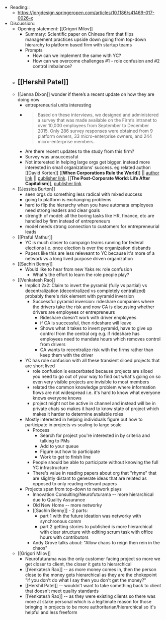 - Reading::
    - https://jorgdesign.springeropen.com/articles/10.1186/s41469-017-0026-x
- Discussion::
    - Opening statement: [[Grigori Milov]]
        - Summary: Scientific paper on Chinese firm that flips management practices upside down going from top-down hierarchy to platform based firm with startup teams 
        - Prompts
            - How can we implement the same with YC? 
            - How can we overcome challenges #1 - role confusion and #2 control imbalance? 
    - [[Hershil Patel]]
        - 
    - [[Jenna Dixon]] wonder if there’s a recent update on how they are doing now
        - entrepreneurial units interesting
        - > Based on these interviews, we designed and administered a survey that was made available on the Firm’s intranet to over 10,000 employees from September to December 2015. Only 286 survey responses were obtained from 9 platform owners, 33 micro-enterprise owners, and 244 micro-enterprise members.
        - Are there recent updates to the study from this firm? 
        - Survey was unsuccessful  
        - Not interested in helping large orgs get bigger. instead more interested in small organizations’ success. eg related author: [[David Korten]]
[[__When Corporations Rule the World__]] || [author link](https://davidkorten.org/wcrw/) || [publisher link](https://www.bkconnection.com/books/title/when-corporations-rule-the-world). 
[[__The Post-Corporate World: Life After Capitalism__]], [publisher link](https://www.bkconnection.com/books/title/the-post-corporate-world)
    - [[Jessica Burton]]
        - seen orgs do something less radical with mixed success
        - going to platform is exchanging problems 
        - hard to flip the hierarchy when you have automata employees need strong leaders and clear goals
        - strength of model: all the boring tasks like HR, finance, etc are handled by firm instead of entrepreneurs 
        - model needs strong connection to customers for entrepreneurial leads 
    - [[Praful Mathur]]
        - YC is much closer to campaign teams running for federal elections i.e. once election is over the organization disbands 
        - Papers like this are less releveant to YC because it's more of a network vs a long lived purpose driven organization 
    - [[Sachin Benny]]
        - Would like to hear from new Yaks re: role confusion
            - What's the effort to learn the role people play? 
    - [[Venkatesh Rao]]
        - Implicit 2x2: Claim to invert the pyramid (fully vs partial) vs decentralization (decentralized vs completely centralized) probably there's risk element with pyramid inversion 
            - Successful pyramid inversion: rideshare companies where the drivers take the risk and now CA is discussing whether drivers are employees or entrepreneurs
                - Rideshare doesn't work with driver employees 
                - if CA is successful, then rideshare will leave 
                - Shows what it takes to invert pyramid, have to give up control from the central  org e.g. if rideshare has employees need to mandate hours which removes control from drivers 
                - CA wants to recentralize risk with the firms rather than keep them with the driver
        - YC has role confusion with all these transient siloed projects that are short lived 
            - role confusion is exacerbated because projects are siloed you need to go out of your way to find out what's going on so even very visible projects are invisible to most members
            - related the common knowledge problem where information flows are not widespread i.e. it's hard to know what everyone knows everyone knows 
            - project might not be active in channel and instead will be in private chats so makes it hard to know state of project which makes it harder to determine available roles 
        - Mostly interested in helping individuals figure out how to participate in projects vs scaling to large scale 
            - Process
                - Search for project you're interested in by criteria and talking to PMs
                - Add to your queue 
                - Figure out how to participate 
                - Work to get to finish line
            - People should be able to participate without knowing the full YC infrastructure
            - There's value in reading papers about org that "rhyme" that are slightly distant to generate ideas that are related as opposed to only reading relevant papers
        - Projects span from top-down to network plays
            - Innovation Consulting/Neurofuturama -- more hierarchical due to Quality Assurance 
            - Old New Home -- more networky 
            - [[Sachin Benny]] - 2 parts:
                - part 1 with the future ideation was networky with synchronous comm
                - part 2 getting stories to published is more hierarchical with clear structure with editing scrum task with office hours with contributors 
            - Andy Grove talks about: "Allow chaos to reign then rein in the chaos" 
    - [[Grigori Milov]] 
        - Neurofuturama was the only customer facing project so more we get closer to client, the closer it gets to hierarchical 
        - [[Venkatesh Rao]] -- as more money comes in, then the person close to the money gets hierarchical as they are the chokepoint "if you don't do what I say then you don't get the money?" 
        - [[Hershil Patel]] -- wouldn't want to take something back to client that doesn't meet quality standards 
        - [[Venkatesh Rao]] -- as they were existing clients so there was more at stake personal which is a legitimate reason for those bringing in projects to be more authoritarian/hierarchical so it's helpful and less freeform  

